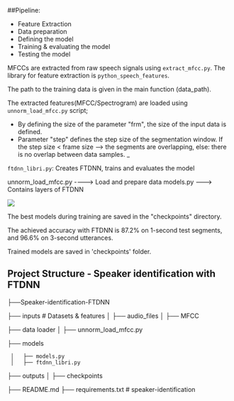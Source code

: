 ##Pipeline:
- Feature Extraction
- Data preparation
- Defining the model
- Training & evaluating the model
- Testing the model

MFCCs are extracted from raw speech signals using ```extract_mfcc.py```. 
The library for feature extraction is ```python_speech_features```. 

The path to the training data is given in the main function (data_path).

The extracted features(MFCC/Spectrogram) are loaded using ```unnorm_load_mfcc.py``` script;
- By defining the size of the parameter "frm", the size of the input data is defined. 
- Parameter "step" defines the step size of the segmentation window. If the step size < frame size --> the segments are overlapping, else: there is no overlap between data samples.
  _

```ftdnn_libri.py```: Creates FTDNN, trains and evaluates the model

  unnorm_load_mfcc.py ----> Load and prepare data
  models.py ---> Contains layers of FTDNN

![](/Users/fasounaki/Documents/Speaker_Recognition/photos/ftdnn_arch.png)

The best models during training are saved in the "checkpoints" directory.

The achieved accuracy with FTDNN is 87.2% on 1-second test segments, and 96.6% on 3-second utterances.

Trained models are saved in 'checkpoints' folder.

## Project Structure - Speaker identification with FTDNN

├──Speaker-identification-FTDNN

  ├── inputs # Datasets & features
     │   ├── audio_files 
     │   ├── MFCC

  ├── data loader
     │   ├── unnorm_load_mfcc.py

  ├── models

     │   ├── models.py
     │   ├── ftdnn_libri.py

  ├── outputs 
     │   ├── checkpoints  

  ├── README.md
  ├── requirements.txt # speaker-identification
